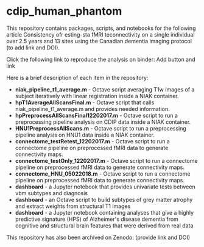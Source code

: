 # cdip_human_phantom
This repository contains packages, scripts, and notebooks for the following article Consistency ofr esting-sta fMRI teconnectivity on a single individual over 2.5 years and 13 sites using the Canadian dementia imaging protocol (to add link and DOI).

Click the following link to reproduce the analysis on binder: Add button and link  

Here is a brief description of each item in the repository:
* **niak_pipeline_t1_average.m** - Octave script averaging T1w images of a subject iteratively with linear registration inside a NIAK container.
* **hpT1AverageAllScansFinal.m** - Octave script that calls niak_pipeline_t1_average.m and provides needed information.
* **hpPreprocessAllScansFinal12202017.m** - Octave script to run a preprocessing pipeline analysis on CDIP data inside a NIAK container.
* **HNU1PreprocessAllScans.m** - Octave script to run a preprocessing pipeline analysis on HNU1 data inside a NIAK container.
* **connectome_testRetest_12202017.m** - Octave script to run a connectome pipeline on preprocessed fMRI data to generate connectivity maps.
* **connectome_testOnly_12202017.m** - Octave script to run a connectome pipeline on preprocessed fMRI data to generate connectivity maps.
* **connectome_HNU_05022018.m** - Octave script to run a connectome pipeline on preprocessed fMRI data to generate connectivity maps.
* **dashboard** - a Jupyter notebook that provides univariate tests between vbm subtypes and diagnosis
* **dashboard** - an Octave script to build subtypes of grey matter atrophy and extract weights from structural T1 images
* **dashboard** - a Jupyter notebook containing analyses that give a highly predictive signature (HPS) of Alzheimer's disease dementia from cognitive and structural brain features that were derived from real data



This repository has also been archived on Zenodo: (provide link and DOI)
 
